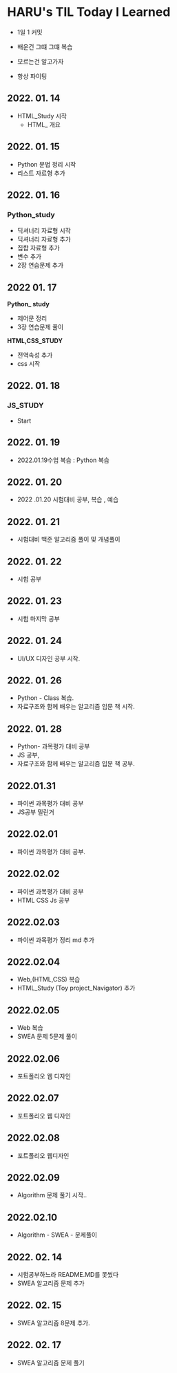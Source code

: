 # HARU's TIL Today I Learned



- 1일 1 커밋 

- 배운건 그떄 그떄 복습

- 모르는건 알고가자 

- 항상 파이팅

## 2022. 01. 14 

- HTML_Study  시작 
  - HTML_ 개요 

## 2022. 01. 15
  - Python 문법 정리 시작
  - 리스트 자료형  추가



## 2022. 01. 16

### Python_study

- 딕셔너리 자료형 시작
- 딕셔너리 자료형 추가
- 집합 자료형 추가
- 변수 추가
- 2장 연습문제 추가

## 2022 01. 17

**Python_ study**

- 제어문 정리
- 3장 연습문제 풀이

**HTML,CSS_STUDY**

- 전역속성 추가
- css 시작

## 2022. 01. 18

### 	JS_STUDY

- Start

    

## 2022. 01. 19

- 2022.01.19수업 복습 : Python 복습

## 2022. 01. 20

-  2022 .01.20  시험대비 공부, 복습 , 예습

## 2022. 01. 21

- 시험대비 백준 알고리즘 풀이 및 개념풀이

## 2022. 01. 22

-  시험 공부

## 2022. 01. 23

- 시험 마지막 공부

## 2022. 01. 24

- UI/UX 디자인 공부 시작.

## 2022. 01. 26

- Python - Class 복습.
- 자료구조와 함께 배우는 알고리즘 입문 책 시작.

## 2022. 01. 28

- Python- 과목평가 대비 공부
- JS 공부,
- 자료구조와 함께 배우는 알고리즘 입문 책 공부.

## 2022.01.31

- 파이썬 과목평가 대비 공부
- JS공부 밀린거 

## 2022.02.01

- 파이썬 과목평가 대비 공부.

## 2022.02.02

- 파이썬 과목평가 대비 공부 
- HTML CSS Js 공부

## 2022.02.03

- 파이썬 과목평가 정리 md 추가

## 2022.02.04

- Web,(HTML,CSS) 복습 
- HTML_Study (Toy project_Navigator) 추가

## 2022.02.05

- Web 복습 
- SWEA 문제 5문제 풀이

## 2022.02.06

- 포트폴리오 웹 디자인

## 2022.02.07

- 포트폴리오 웹 디자인

## 2022.02.08 

- 포트폴리오 웹디자인

## 2022.02.09

- Algorithm 문제 풀기 시작..

## 2022.02.10 

- Algorithm - SWEA - 문제풀이

## 2022. 02. 14

- 시험공부하느라 README.MD를 못썼다 
- SWEA 알고리즘 문제 추가

## 2022. 02. 15

- SWEA 알고리즘 8문제 추가.

## 2022. 02. 17

- SWEA 알고리즘 문제 풀기
